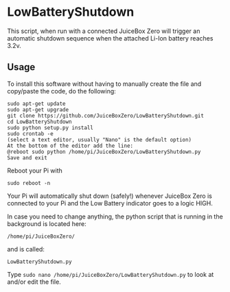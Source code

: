 # LowBatteryShutdown
This script, when run with a connected JuiceBox Zero will trigger an automatic shutdown sequence when the attached Li-Ion battery reaches 3.2v.

## Usage
To install this software without having to manually create the file and copy/paste the code, do the following:
```
sudo apt-get update
sudo apt-get upgrade
git clone https://github.com/JuiceBoxZero/LowBatteryShutdown.git
cd LowBatteryShutdown
sudo python setup.py install
sudo crontab -e
(select a text editor, usually "Nano" is the default option)
At the bottom of the editor add the line:
@reboot sudo python /home/pi/JuiceBoxZero/LowBatteryShutdown.py
Save and exit
```
Reboot your Pi with

```
sudo reboot -n
```

Your Pi will automatically shut down (safely!) whenever JuiceBox Zero is connected to your Pi and the Low Battery indicator goes to a logic HIGH.

In case you need to change anything, the python script that is running in the background is located here:
```
/home/pi/JuiceBoxZero/
```
and is called:
```
LowBatteryShutdown.py
```

Type ```sudo nano /home/pi/JuiceBoxZero/LowBatteryShutdown.py``` to look at and/or edit the file. 
